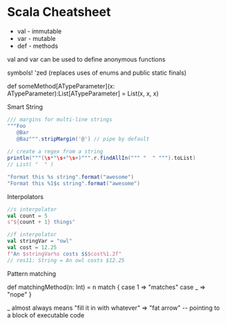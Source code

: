 # Scala Cheatsheet

* val - immutable
* var - mutable
* def - methods

val and var can be used to define anonymous functions

symbols! 'zed (replaces uses of enums and public static finals)

def someMethod[ATypeParameter](x: ATypeParameter):List[ATypeParameter] = List(x, x, x)




Smart String

```scala
/// margins for multi-line strings
"""Foo
   @Bar
   @Baz""".stripMargin('@') // pipe by default
   
// create a regex from a string   
println("""(\s*"\s+"\s+)""".r.findAllIn(""" "  " """).toList)
// List( "  " )

"Format this %s string".format("awesome")
"Format this %1$s string".format("awesome")
```

Interpolators
```scala
//s interpolator
val count = 5
s"${count + 1} things"

//f interpolator
val stringVar = "owl"
val cost = 12.25
f"An $stringVar%s costs $$$cost%1.2f"
// res11: String = An owl costs $12.25
```

Pattern matching

def matchingMethod(n: Int) = n match {
   case 1 => "matches"
   case _ => "nope"
}

_ almost always means "fill it in with whatever"
=> "fat arrow" -- pointing to a block of executable code
